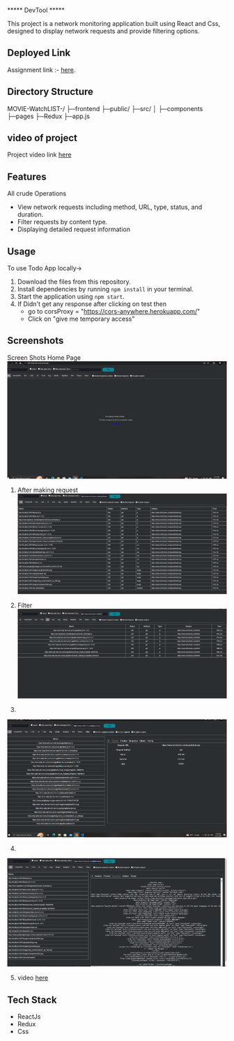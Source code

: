 ***** DevTool *****

This project is a network monitoring application built using React and Css, designed to display network requests and provide filtering options.




## Deployed Link

Assignment link :- [here](https://test-unity-dev-tool.vercel.app/).



## Directory Structure
MOVIE-WatchLIST-/
├─frontend
  ├─public/
  ├─src/
  │ ├─components
    ├─pages
    ├─Redux
    ├─app.js




## video of project
Project video link [here]()


## Features
All crude Operations
- View network requests including method, URL, type, status, and duration.
- Filter requests by  content type.
- Displaying detailed request information



## Usage

To use Todo App locally->

1. Download the files from this repository.
2. Install dependencies by running `npm install` in your terminal.
3. Start the application using `npm start`.
4. If Didn't get any response after clicking on test then
   - go to corsProxy = "https://cors-anywhere.herokuapp.com/"
   - Click on "give me temporary access"



## Screenshots

Screen Shots
Home Page
![Screenshot 1](https://github.com/Chetn11/testUnity-DevTool/blob/main/src/images/home.PNG)

1. After making request
![Screenshot 1](https://github.com/Chetn11/testUnity-DevTool/blob/main/src/images/d1.PNG)

2. Filter
![Screenshot 1](https://github.com/Chetn11/testUnity-DevTool/blob/main/src/images/filter.PNG)

3. 
![Screenshot 1](https://github.com/Chetn11/testUnity-DevTool/blob/main/src/images/heders.PNG)

4.
![Screenshot 1](https://github.com/Chetn11/testUnity-DevTool/blob/main/src/images/r1.PNG)


5.  video
[here]()


## Tech Stack
- ReactJs
- Redux
- Css
